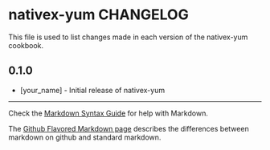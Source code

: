 nativex-yum CHANGELOG
=====================

This file is used to list changes made in each version of the nativex-yum cookbook.

0.1.0
-----
- [your_name] - Initial release of nativex-yum

- - -
Check the [Markdown Syntax Guide](http://daringfireball.net/projects/markdown/syntax) for help with Markdown.

The [Github Flavored Markdown page](http://github.github.com/github-flavored-markdown/) describes the differences between markdown on github and standard markdown.
